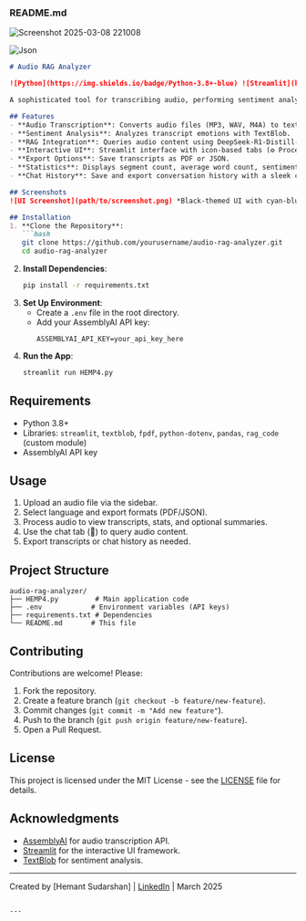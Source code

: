 


### README.md

![Screenshot 2025-03-08 221008](https://github.com/user-attachments/assets/8a338a6d-e65b-43bf-a237-99bd58600d48)

![Json](https://github.com/user-attachments/assets/dc7980d2-c9f6-4a05-83bc-92a527f0edc8)



```markdown
# Audio RAG Analyzer

![Python](https://img.shields.io/badge/Python-3.8+-blue) ![Streamlit](https://img.shields.io/badge/Streamlit-1.0+-red) ![License](https://img.shields.io/badge/License-MIT-green)

A sophisticated tool for transcribing audio, performing sentiment analysis, and querying content using Retrieval-Augmented Generation (RAG). Built with Python and Streamlit, this project provides an interactive, black-themed UI with cyan-blue accents for processing audio files, generating summaries, and exporting results.

## Features
- **Audio Transcription**: Converts audio files (MP3, WAV, M4A) to text using AssemblyAI.
- **Sentiment Analysis**: Analyzes transcript emotions with TextBlob.
- **RAG Integration**: Queries audio content using DeepSeek-R1-Distill-Llama-70B.
- **Interactive UI**: Streamlit interface with icon-based tabs (⚙️ Process, 📜 Transcript, 💬 Chat).
- **Export Options**: Save transcripts as PDF or JSON.
- **Statistics**: Displays segment count, average word count, sentiment scores, and unique speakers.
- **Chat History**: Save and export conversation history with a sleek chat interface.

## Screenshots
![UI Screenshot](path/to/screenshot.png) *Black-themed UI with cyan-blue buttons and animated chat.*

## Installation
1. **Clone the Repository**:
   ```bash
   git clone https://github.com/yourusername/audio-rag-analyzer.git
   cd audio-rag-analyzer
   ```
2. **Install Dependencies**:
   ```bash
   pip install -r requirements.txt
   ```
3. **Set Up Environment**:
   - Create a `.env` file in the root directory.
   - Add your AssemblyAI API key:
     ```
     ASSEMBLYAI_API_KEY=your_api_key_here
     ```
4. **Run the App**:
   ```bash
   streamlit run HEMP4.py
   ```

## Requirements
- Python 3.8+
- Libraries: `streamlit`, `textblob`, `fpdf`, `python-dotenv`, `pandas`, `rag_code` (custom module)
- AssemblyAI API key

## Usage
1. Upload an audio file via the sidebar.
2. Select language and export formats (PDF/JSON).
3. Process audio to view transcripts, stats, and optional summaries.
4. Use the chat tab (💬) to query audio content.
5. Export transcripts or chat history as needed.

## Project Structure
```
audio-rag-analyzer/
├── HEMP4.py         # Main application code
├── .env            # Environment variables (API keys)
├── requirements.txt # Dependencies
└── README.md       # This file
```

## Contributing
Contributions are welcome! Please:
1. Fork the repository.
2. Create a feature branch (`git checkout -b feature/new-feature`).
3. Commit changes (`git commit -m "Add new feature"`).
4. Push to the branch (`git push origin feature/new-feature`).
5. Open a Pull Request.

## License
This project is licensed under the MIT License - see the [LICENSE](LICENSE) file for details.

## Acknowledgments
- [AssemblyAI](https://www.assemblyai.com/) for audio transcription API.
- [Streamlit](https://streamlit.io/) for the interactive UI framework.
- [TextBlob](https://textblob.readthedocs.io/) for sentiment analysis.

---
Created by [Hemant Sudarshan] | [LinkedIn](https://linkedin.com/in/yourprofile) | March 2025
```

---
